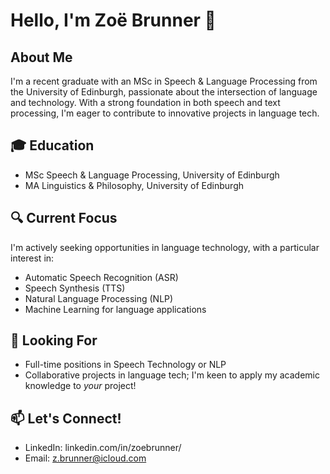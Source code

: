 # Hello, I'm Zoë Brunner 👋

## About Me
I'm a recent graduate with an MSc in Speech & Language Processing from the University of Edinburgh, passionate about the intersection of language and technology. With a strong foundation in both speech and text processing, I'm eager to contribute to innovative projects in language tech.

## 🎓 Education
- MSc Speech & Language Processing, University of Edinburgh
- MA Linguistics & Philosophy, University of Edinburgh

## 🔍 Current Focus
I'm actively seeking opportunities in language technology, with a particular interest in:
- Automatic Speech Recognition (ASR)
- Speech Synthesis (TTS)
- Natural Language Processing (NLP)
- Machine Learning for language applications

## 💼 Looking For
- Full-time positions in Speech Technology or NLP
- Collaborative projects in language tech; I'm keen to apply my academic knowledge to *your* project!

## 📫 Let's Connect!
- LinkedIn: linkedin.com/in/zoebrunner/
- Email: z.brunner@icloud.com

<!---
zoebrunner/zoebrunner is a ✨ special ✨ repository because its `README.md` (this file) appears on your GitHub profile.
You can click the Preview link to take a look at your changes.
--->
